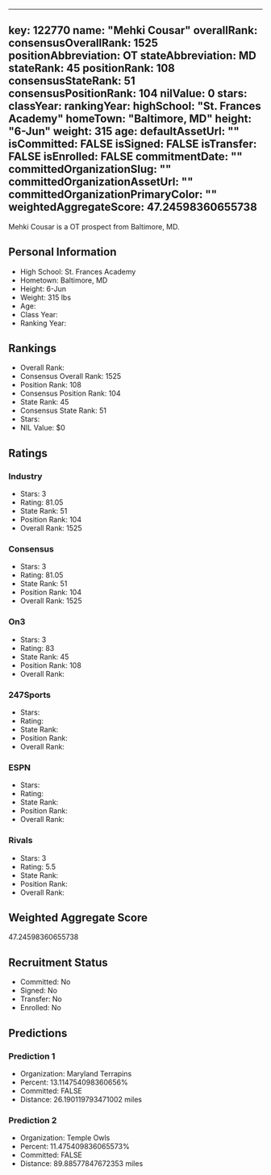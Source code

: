 ---
  key: 122770
  name: "Mehki Cousar"
  overallRank: 
  consensusOverallRank: 1525
  positionAbbreviation: OT
  stateAbbreviation: MD
  stateRank: 45
  positionRank: 108
  consensusStateRank: 51
  consensusPositionRank: 104
  nilValue: 0
  stars: 
  classYear: 
  rankingYear: 
  highSchool: "St. Frances Academy"
  homeTown: "Baltimore, MD"
  height: "6-Jun"
  weight: 315
  age: 
  defaultAssetUrl: ""
  isCommitted: FALSE
  isSigned: FALSE
  isTransfer: FALSE
  isEnrolled: FALSE
  commitmentDate: ""
  committedOrganizationSlug: ""
  committedOrganizationAssetUrl: ""
  committedOrganizationPrimaryColor: ""
  weightedAggregateScore: 47.24598360655738
  ---
  
  Mehki Cousar is a OT prospect from Baltimore, MD.
  
  ## Personal Information
  - High School: St. Frances Academy
  - Hometown: Baltimore, MD
  - Height: 6-Jun
  - Weight: 315 lbs
  - Age: 
  - Class Year: 
  - Ranking Year: 
  
  ## Rankings
  - Overall Rank: 
  - Consensus Overall Rank: 1525
  - Position Rank: 108
  - Consensus Position Rank: 104
  - State Rank: 45
  - Consensus State Rank: 51
  - Stars: 
  - NIL Value: $0
  
  ## Ratings
  
  ### Industry
  - Stars: 3
  - Rating: 81.05
  - State Rank: 51
  - Position Rank: 104
  - Overall Rank: 1525
  
  ### Consensus
  - Stars: 3
  - Rating: 81.05
  - State Rank: 51
  - Position Rank: 104
  - Overall Rank: 1525
  
  ### On3
  - Stars: 3
  - Rating: 83
  - State Rank: 45
  - Position Rank: 108
  - Overall Rank: 
  
  ### 247Sports
  - Stars: 
  - Rating: 
  - State Rank: 
  - Position Rank: 
  - Overall Rank: 
  
  ### ESPN
  - Stars: 
  - Rating: 
  - State Rank: 
  - Position Rank: 
  - Overall Rank: 
  
  ### Rivals
  - Stars: 3
  - Rating: 5.5
  - State Rank: 
  - Position Rank: 
  - Overall Rank: 
  
  ## Weighted Aggregate Score
  47.24598360655738
  
  ## Recruitment Status
  - Committed: No
  - Signed: No
  - Transfer: No
  - Enrolled: No
  
  
  
  ## Predictions
  
  ### Prediction 1
  - Organization: Maryland Terrapins
  - Percent: 13.114754098360656%
  - Committed: FALSE
  - Distance: 26.190119793471002 miles
  
  ### Prediction 2
  - Organization: Temple Owls
  - Percent: 11.475409836065573%
  - Committed: FALSE
  - Distance: 89.88577847672353 miles
  